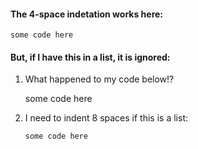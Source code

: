 #### The 4-space indetation works here:

    some code here

#### But, if I have this in a list, it is ignored:

1. What happened to my code below!?

    some code here

2. I need to indent 8 spaces if this is a list:

    `some code here`
